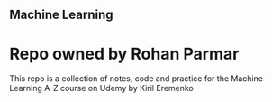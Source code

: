 ## Machine Learning
# Repo owned by Rohan Parmar

This repo is a collection of notes, code and practice
for the Machine Learning A-Z course on Udemy by Kiril Eremenko
